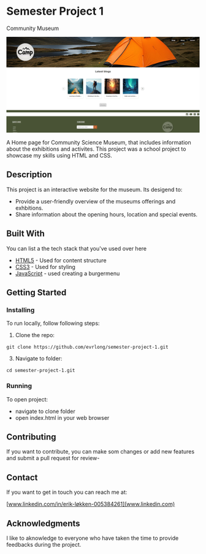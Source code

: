 # Semester Project 1
Community Museum

![image](./images/gitasset/overviewcamp.png)


A Home page for Community Science Museum, that includes information about the exhibitions and activites. This project was a school project to showcase my skills using HTML and CSS.

## Description

This project is an interactive website for the museum. Its desigend to:

- Provide a user-friendly overview of the museums offerings and exhbitions.
- Share information about the opening hours, location and special events.
  

## Built With

You can list a the tech stack that you've used over here

- [HTML5](https://developer.mozilla.org/en-US/docs/Web/HTML) - Used for content structure
- [CSS3](https://developer.mozilla.org/en-US/docs/Web/CSS) - Used for styling 
- [JavaScript](https://developer.mozilla.org/en-US/docs/Web/JavaScript) - used creating a burgermenu

## Getting Started

### Installing

To run locally, follow following steps:

1. Clone the repo:

```
git clone https://github.com/evrlong/semester-project-1.git
```

3. Navigate to folder:

```
cd semester-project-1.git
```

### Running

To open project:
- navigate to clone folder
- open index.html in your web browser

## Contributing

If you want to contribute, you can make som changes or add new features and submit a pull request for review- 

## Contact

If you want to get in touch you can reach me at:

[www.linkedin.com/in/erik-løkken-005384261](www.linkedin.com)


## Acknowledgments

I like to aknowledge to everyone who have taken the time to provide feedbacks during the project. 
